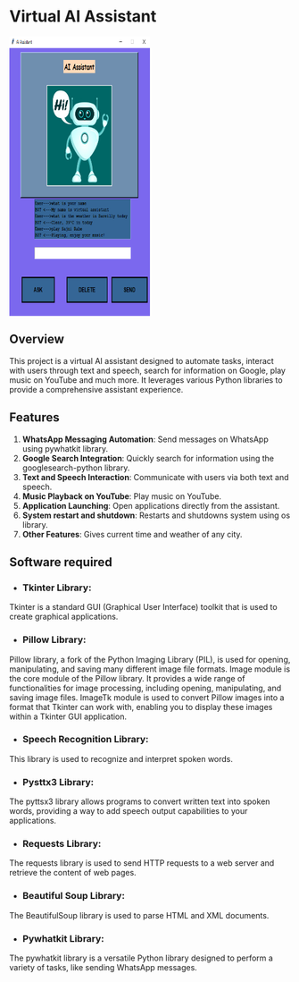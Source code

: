 # Virtual AI Assistant
<a target="blank"><img align="center" src="https://github.com/Nikki-ta/AI_assistant/blob/main/bot.png" height="500" width="50%"></a>

## Overview
This project is a virtual AI assistant designed to automate tasks, interact with users through text and speech, search for information on Google, play music on YouTube and much more. It leverages various Python libraries to provide a comprehensive assistant experience.

## Features
  1. **WhatsApp Messaging Automation**: Send messages on WhatsApp using pywhatkit library.
  2. **Google Search Integration**: Quickly search for information using the googlesearch-python library.
  3. **Text and Speech Interaction**: Communicate with users via both text and speech.
  4. **Music Playback on YouTube**: Play music on YouTube.
  5. **Application Launching**: Open applications directly from the assistant.
  6. **System restart and shutdown**: Restarts and shutdowns system using os library.
  7. **Other Features**: Gives current time and weather of any city.

## Software required
* ### Tkinter Library:
 Tkinter is a standard GUI (Graphical User Interface) toolkit that is used to create graphical applications.
* ### Pillow Library:
Pillow library, a fork of the Python Imaging Library (PIL), is used for opening, manipulating, and saving many different image file formats.
  Image module is the core module of the Pillow library. It provides a wide range of functionalities for image processing, including opening, manipulating, and saving image files.
  ImageTk module is used to convert Pillow images into a format that Tkinter can work with, enabling you to display these images within a Tkinter GUI application.
* ### Speech Recognition Library:
This library is used to recognize and interpret spoken words.
* ### Pysttx3 Library:
The pyttsx3 library allows programs to convert written text into spoken words, providing a way to add speech output capabilities to your applications.
* ### Requests Library:
The requests library is used to send HTTP requests to a web server and retrieve the content of web pages. 
* ### Beautiful Soup Library:
The BeautifulSoup library is used to parse HTML and XML documents. 
* ### Pywhatkit Library:
The pywhatkit library is a versatile Python library designed to perform a variety of tasks, like sending WhatsApp messages. 

## 
